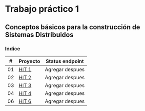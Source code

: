 # Trabajo práctico 1

## Conceptos básicos para la construcción de Sistemas Distribuidos

### Indice

|  #  | Proyecto                                                             | Status endpoint |
| :-: | -------------------------------------------------------------------- | --------------- |
| 01  | [HIT 1](https://github.com/Fedesin/Sdypp-2024/tree/main/TP1/ej1)<br> | Agregar despues |
| 02  | [HIT 2](https://github.com/Fedesin/Sdypp-2024/tree/main/TP1/ej2)<br> | Agregar despues |
| 03  | [HIT 3](https://github.com/Fedesin/Sdypp-2024/tree/main/TP1/ej3)<br> | Agregar despues |
| 04  | [HIT 4](https://github.com/Fedesin/Sdypp-2024/tree/main/TP1/ej4)<br> | Agregar despues |
| 06  | [HIT 6](https://github.com/Fedesin/Sdypp-2024/tree/main/TP1/ej6)<br> | Agregar despues |
